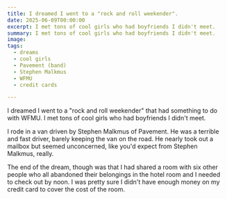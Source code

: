 ```yaml
---
title: I dreamed I went to a "rock and roll weekender".
date: 2025-06-09T00:00:00
excerpt: I met tons of cool girls who had boyfriends I didn't meet.
summary: I met tons of cool girls who had boyfriends I didn't meet.
image: 
tags:
  - dreams
  - cool girls
  - Pavement (band)
  - Stephen Malkmus
  - WFMU
  - credit cards

---
```


I dreamed I went to a "rock and roll weekender" that had something to do with WFMU. I met tons of cool girls who had boyfriends I didn't meet. 

I rode in a van driven by Stephen Malkmus of Pavement. He was a terrible and fast driver, barely keeping the van on the road. He nearly took out a mailbox but seemed unconcerned, like you'd expect from Stephen Malkmus, really.

The end of the dream, though was that I had shared a room with six other people who all abandoned their belongings in the hotel room and I needed to check out by noon. I was pretty sure I didn't have enough money on my credit card to cover the cost of the room.